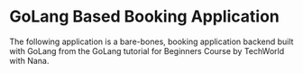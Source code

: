 # GoLang Based Booking Application

The following application is a bare-bones, booking application backend built with GoLang from the GoLang tutorial for Beginners Course by 
TechWorld with Nana.

